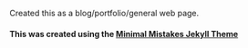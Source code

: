 Created this as a blog/portfolio/general web page.

#### This was created using the [Minimal Mistakes Jekyll Theme](https://mmistakes.github.io/minimal-mistakes/)

